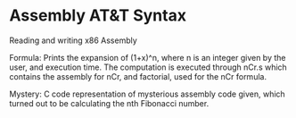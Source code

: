 # Assembly AT&T Syntax
Reading and writing x86 Assembly

Formula: Prints the expansion of (1+x)^n, where n is an integer given by the user, and execution time. The computation is executed through nCr.s which contains the assembly for nCr, and factorial, used for the nCr formula.  

Mystery: C code representation of mysterious assembly code given, which turned out to be calculating the nth Fibonacci number.
